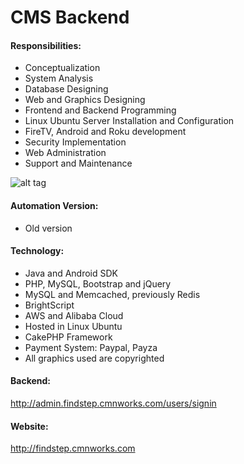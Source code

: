 # CMS Backend
#### Responsibilities:

- Conceptualization
- System Analysis
- Database Designing
- Web and Graphics Designing
- Frontend and Backend Programming
- Linux Ubuntu Server Installation and Configuration
- FireTV, Android and Roku development
- Security Implementation
- Web Administration
- Support and Maintenance

![alt tag](http://www.cmnworks.com/img/findstep.jpg)

#### Automation Version:
- Old version

#### Technology:
- Java and Android SDK
- PHP, MySQL, Bootstrap and jQuery
- MySQL and Memcached, previously Redis
- BrightScript
- AWS and Alibaba Cloud
- Hosted in Linux Ubuntu
- CakePHP Framework
- Payment System: Paypal, Payza
- All graphics used are copyrighted

#### Backend:
http://admin.findstep.cmnworks.com/users/signin

#### Website:
http://findstep.cmnworks.com
